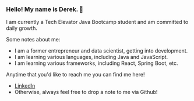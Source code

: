 ### Hello! My name is Derek. 👋

I am currently a Tech Elevator Java Bootcamp student and am committed to daily growth. 

Some notes about me:
- I am a former entrepreneur and data scientist, getting into development.
- I am learning various languages, including Java and JavaScript.
- I am learning various frameworks, including React, Spring Boot, etc.

Anytime that you'd like to reach me you can find me here!
- [LinkedIn](https://www.linkedin.com/in/drymers7/)
- Otherwise, always feel free to drop a note to me via Github!
  
<!--
**DRymers7/DRymers7** is a ✨ _special_ ✨ repository because its `README.md` (this file) appears on your GitHub profile.

Here are some ideas to get you started:

- 🔭 I’m currently working on ...
- 🌱 I’m currently learning ...
- 👯 I’m looking to collaborate on ...
- 🤔 I’m looking for help with ...
- 💬 Ask me about ...
- 📫 How to reach me: ...
- 😄 Pronouns: ...
- ⚡ Fun fact: ...
-->
